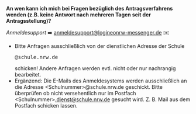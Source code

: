 **An wen kann ich mich bei Fragen bezüglich des Antragsverfahrens wenden (z.B. keine Antwort nach mehreren Tagen seit der Antragsstellung)?**


*Anmeldesupport* ➡️ anmeldesupport@logineonrw-messenger.de ✉️

* Bitte Anfragen ausschließlich von der dienstlichen Adresse der Schule <pre><Schulnummer>@schule.nrw.de</pre> schicken! Andere Anfragen werden evtl. nicht oder nur nachrangig bearbeitet.
* Ergänzend: Die E-Mails des Anmeldesystems werden ausschließlich an die Adresse <Schulnummer\>@schule.nrw.de geschickt. Bitte überprüfen ob nicht versehentlich nur im Postfach <Schulnummer\>.dienst@schule.nrw.de gesucht wird. Z. B. Mail aus dem Postfach schicken lassen.
